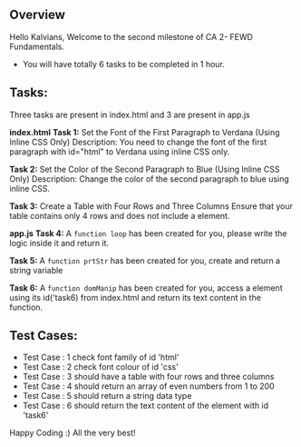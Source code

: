 ## Overview
Hello Kalvians,
Welcome to the second milestone of CA 2- FEWD Fundamentals.

- You will have totally 6 tasks to be completed in 1 hour.

## Tasks:
Three tasks are present in index.html and 3 are present in app.js

**index.html**
**Task 1:** Set the Font of the First Paragraph to Verdana (Using Inline CSS Only)
Description: You need to change the font of the first paragraph with id="html" to Verdana using inline CSS only.

**Task 2:** Set the Color of the Second Paragraph to Blue (Using Inline CSS Only)
Description: Change the color of the second paragraph to blue using inline CSS.

**Task 3:** Create a Table with Four Rows and Three Columns
Ensure that your table contains only 4 rows and does not include a <thead> element.

**app.js**
**Task 4:** A `function loop` has been created for you, please write the logic inside it and return it.

**Task 5:** A `function prtStr` has been created for you, create and return a string variable

**Task 6:** A `function domManip` has been created for you, access a element using its id('task6) from index.html and return its text content in the function.

## Test Cases:
- Test Case : 1 check font family of id 'html'
- Test Case : 2 check font colour of id 'css'
- Test Case : 3 should have a table with four rows and three columns
- Test Case : 4 should return an array of even numbers from 1 to 200
- Test Case : 5 should return a string data type
- Test Case : 6 should return the text content of the element with id 'task6'



Happy Coding :)
All the very best!